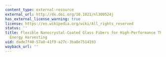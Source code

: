 ```yaml
---
content_type: external-resource
external_url: http://dx.doi.org/10.1021/nl300524j
has_external_license_warning: true
license: https://en.wikipedia.org/wiki/All_rights_reserved
status: ''
title: Flexible Nanocrystal-Coated Glass Fibers for High-Performance Thermoelectric
  Energy Harvesting
uid: dade7f40-57a0-41f9-a27c-3ba8e7514193
wayback_url: ''
---
```

